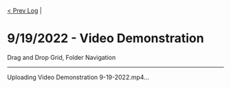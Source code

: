 [< Prev Log](9-15-2022.md) |  
# 9/19/2022 - Video Demonstration

Drag and Drop Grid, Folder Navigation

---

Uploading Video Demonstration 9-19-2022.mp4…
